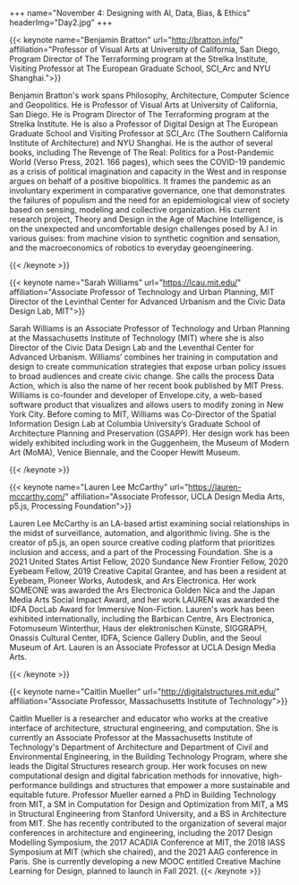 +++
name="November 4: Designing with AI, Data, Bias, & Ethics"
headerImg="Day2.jpg"
+++

{{< keynote  name="Benjamin Bratton" url="http://bratton.info/" affiliation="Professor of Visual Arts at University of California, San Diego, Program Director of The Terraforming program at the Strelka Institute, Visiting Professor at The European Graduate School, SCI_Arc and NYU Shanghai.">}}

Benjamin Bratton's work spans Philosophy, Architecture, Computer Science and Geopolitics. He is Professor of Visual Arts at University of California, San Diego. He is Program Director of The Terraforming program at the Strelka Institute. He is also a Professor of Digital Design at The European Graduate School and Visiting Professor at SCI_Arc (The Southern California Institute of Architecture) and NYU Shanghai. He is the author of several books, including The Revenge of The Real: Politics for a Post-Pandemic World (Verso Press, 2021. 166 pages), which sees the COVID-19 pandemic as a crisis of political imagination and capacity in the West and in response argues on behalf of a positive biopolitics. It frames the pandemic as an involuntary experiment in comparative governance, one that demonstrates the failures of populism and the need for an epidemiological view of society based on sensing, modeling and collective organization. His current research project, Theory and Design in the Age of Machine Intelligence, is on the unexpected and uncomfortable design challenges posed by A.I in various guises: from machine vision to synthetic cognition and sensation, and the macroeconomics of robotics to everyday geoengineering.



{{< /keynote >}}


{{< keynote  name="Sarah Williams" url="https://lcau.mit.edu/" affiliation="Associate Professor of Technology and Urban Planning, MIT Director of the Levinthal Center for Advanced Urbanism and the Civic Data Design Lab, MIT">}}

Sarah Williams is an Associate Professor of Technology and Urban Planning at the Massachusetts Institute of Technology (MIT) where she is also Director of the Civic Data Design Lab and the Leventhal Center for Advanced Urbanism. Williams’ combines her training in computation and design to create communication strategies that expose urban policy issues to broad audiences and create civic change. She calls the process Data Action, which is also the name of her recent book published by MIT Press. Williams is co-founder and developer of Envelope.city, a web-based software product that visualizes and allows users to modify zoning in New York City.  Before coming to MIT, Williams was Co-Director of the Spatial Information Design Lab at Columbia University’s Graduate School of Architecture Planning and Preservation (GSAPP). Her design work has been widely exhibited including work in the Guggenheim, the Museum of Modern Art (MoMA), Venice Biennale, and the Cooper Hewitt Museum.


{{< /keynote >}}


{{< keynote  name="Lauren Lee McCarthy" url="https://lauren-mccarthy.com/" affiliation="Associate Professor, UCLA Design Media Arts, p5.js, Processing Foundation">}}

Lauren Lee McCarthy is an LA-based artist examining social relationships in the midst of surveillance, automation, and algorithmic living. She is the creator of p5.js, an open source creative coding platform that prioritizes inclusion and access, and a part of the Processing Foundation. She is a 2021 United States Artist Fellow, 2020 Sundance New Frontier Fellow, 2020 Eyebeam Fellow, 2019 Creative Capital Grantee, and has been a resident at Eyebeam, Pioneer Works, Autodesk, and Ars Electronica. Her work SOMEONE was awarded the Ars Electronica Golden Nica and the Japan Media Arts Social Impact Award, and her work LAUREN was awarded the IDFA DocLab Award for Immersive Non-Fiction. Lauren's work has been exhibited internationally, including the Barbican Centre, Ars Electronica, Fotomuseum Winterthur, Haus der elektronischen Künste, SIGGRAPH, Onassis Cultural Center, IDFA, Science Gallery Dublin, and the Seoul Museum of Art. Lauren is an Associate Professor at UCLA Design Media Arts.

{{< /keynote >}}

{{< keynote  name="Caitlin Mueller" url="http://digitalstructures.mit.edu/" affiliation="Associate Professor, Massachusetts Institute of Technology">}}

Caitlin Mueller is a researcher and educator who works at the creative interface of architecture, structural engineering, and computation. She is currently an Associate Professor at the Massachusetts Institute of Technology's Department of Architecture and Department of Civil and Environmental Engineering, in the Building Technology Program, where she leads the Digital Structures research group.  Her work focuses on new computational design and digital fabrication methods for innovative, high-performance buildings and structures that empower a more sustainable and equitable future.  Professor Mueller earned a PhD in Building Technology from MIT, a SM in Computation for Design and Optimization from MIT, a MS in Structural Engineering from Stanford University, and a BS in Architecture from MIT.  She has recently contributed to the organization of several major conferences in architecture and engineering, including the 2017 Design Modelling Symposium, the 2017 ACADIA Conference at MIT, the 2018 IASS Symposium at MIT (which she chaired), and the 2021 AAG conference in Paris.  She is currently developing a new MOOC entitled Creative Machine Learning for Design, planned to launch in Fall 2021.
{{< /keynote >}}


